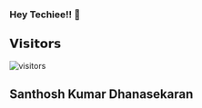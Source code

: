### Hey Techiee!! 👋

## 𝗩𝗶𝘀𝗶𝘁𝗼𝗿𝘀

![visitors](http://visitor-badge.glitch.me/badge?page_id=Santhoshkumard11)


## Santhosh Kumar Dhanasekaran



<!--
**Santhoshkumard11/Santhoshkumard11** is a ✨ _special_ ✨ repository because its `README.md` (this file) appears on your GitHub profile.

Here are some ideas to get you started:

- 🔭 I’m currently working on ...
- 🌱 I’m currently learning ...
- 👯 I’m looking to collaborate on ...
- 🤔 I’m looking for help with ...
- 💬 Ask me about ...
- 📫 How to reach me: ...
- 😄 Pronouns: ...
- ⚡ Fun fact: ...
-->
